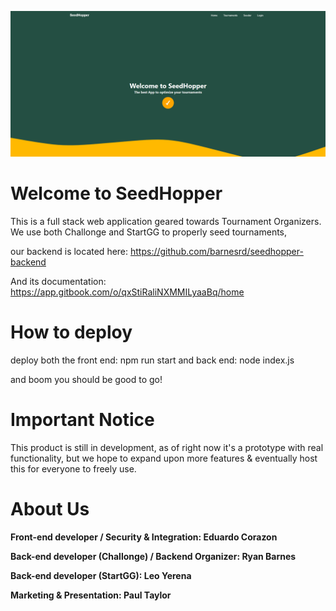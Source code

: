 ![alt text](https://github.com/EduardoCorazon/seedhopper/blob/master/seedhopperimg.png?raw=true)

# Welcome to SeedHopper
This is a full stack web application geared towards Tournament Organizers.
We use both Challonge and StartGG to properly seed tournaments,

our backend is located here: 
https://github.com/barnesrd/seedhopper-backend

And its documentation:
https://app.gitbook.com/o/qxStiRaliNXMMILyaaBq/home

# How to deploy
deploy both the front end: npm run start
and back end: node index.js

and boom you should be good to go!

# Important Notice
This product is still in development, as of right now it's a prototype with real functionality, but we hope to expand upon more features & eventually host this for everyone to freely use.

# About Us
**Front-end developer / Security & Integration: Eduardo Corazon**

**Back-end developer (Challonge) / Backend Organizer: Ryan Barnes**

**Back-end developer (StartGG): Leo Yerena**

**Marketing & Presentation: Paul Taylor**
